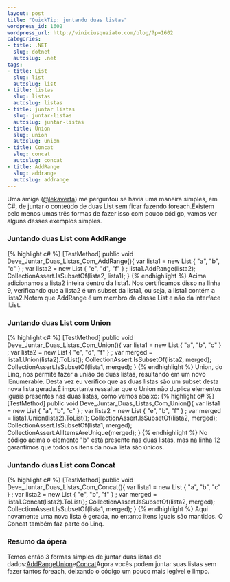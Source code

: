 ```yaml
--- 
layout: post
title: "QuickTip: juntando duas listas"
wordpress_id: 1602
wordpress_url: http://viniciusquaiato.com/blog/?p=1602
categories: 
- title: .NET
  slug: dotnet
  autoslug: .net
tags: 
- title: List
  slug: list
  autoslug: list
- title: listas
  slug: listas
  autoslug: listas
- title: juntar listas
  slug: juntar-listas
  autoslug: juntar-listas
- title: Union
  slug: union
  autoslug: union
- title: Concat
  slug: concat
  autoslug: concat
- title: AddRange
  slug: addrange
  autoslug: addrange
---
```

Uma amiga ([@lekaverta](http://twitter.com/lekaverta)) me perguntou se havia uma maneira simples, em C#, de juntar o conteúdo de duas List<t> sem ficar fazendo foreach.Existem pelo menos umas três formas de fazer isso com pouco código, vamos ver alguns desses exemplos simples.

### Juntando duas List com AddRange

{% highlight c# %}
[TestMethod]
public void Deve_Juntar_Duas_Listas_Com_AddRange(){
var lista1 = new List<string> { "a", "b", "c" }
;
var lista2 = new List<string> { "e", "d", "f" }
;
    lista1.AddRange(lista2);
    CollectionAssert.IsSubsetOf(lista2, lista1);
    }
</string></string>
{% endhighlight %}
Acima adicionamos a lista2 inteira dentro da lista1. Nos certificamos disso na linha 9, verificando que a lista2 é um subset da lista1, ou seja, a lista1 contém a lista2.Notem que AddRange é um membro da classe List<t> e não da interface IList<t>.

### Juntando duas List com Union

{% highlight c# %}
[TestMethod]
public void Deve_Juntar_Duas_Listas_Com_Union(){
var lista1 = new List<string> { "a", "b", "c" }
;
var lista2 = new List<string> { "e", "d", "f" }
;
var merged = lista1.Union(lista2).ToList();
    CollectionAssert.IsSubsetOf(lista2, merged);
    CollectionAssert.IsSubsetOf(lista1, merged);
    }
</string></string>
{% endhighlight %}
Union, do Linq, nos permite fazer a união de duas listas, resultando em um novo IEnumerable. Desta vez eu verifico que as duas listas são um subset desta nova lista gerada.É importante ressaltar que o Union não duplica elementos iguais presentes nas duas listas, como vemos abaixo:
{% highlight c# %}
[TestMethod]
public void Deve_Juntar_Duas_Listas_Com_Union(){
var lista1 = new List<string> { "a", "b", "c" }
;
var lista2 = new List<string> { "e", "b", "f" }
;
var merged = lista1.Union(lista2).ToList();
    CollectionAssert.IsSubsetOf(lista2, merged);
    CollectionAssert.IsSubsetOf(lista1, merged);
    CollectionAssert.AllItemsAreUnique(merged);
    }
</string></string>
{% endhighlight %}
No código acima o elemento "b" está presente nas duas listas, mas na linha 12 garantimos que todos os itens da nova lista são únicos.

### Juntando duas List com Concat

{% highlight c# %}
[TestMethod]
public void Deve_Juntar_Duas_Listas_Com_Concat(){
var lista1 = new List<string> { "a", "b", "c" }
;
var lista2 = new List<string> { "e", "b", "f" }
;
var merged = lista1.Concat(lista2).ToList();
    CollectionAssert.IsSubsetOf(lista2, merged);
    CollectionAssert.IsSubsetOf(lista1, merged);
    }
</string></string>
{% endhighlight %}
Aqui novamente uma nova lista é gerada, no entanto itens iguais são mantidos. O Concat também faz parte do Linq.

### Resumo da ópera
Temos então 3 formas simples de juntar duas listas de dados:[AddRange](http://msdn.microsoft.com/en-us/library/z883w3dc.aspx)[Union](http://msdn.microsoft.com/en-us/library/bb341731.aspx)e[Concat](http://msdn.microsoft.com/en-us/library/bb302894.aspx)Agora vocês podem juntar suas listas sem fazer tantos foreach, deixando o código um pouco mais legível e limpo.</t></t></t>
